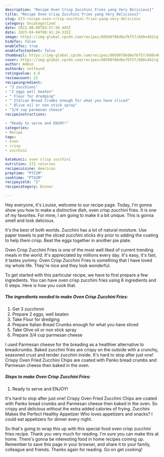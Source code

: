 ```yaml
---
description: "Recipe Oven Crisp Zucchini Fries yang Very Delicious}"
title: "Recipe Oven Crisp Zucchini Fries yang Very Delicious}"
slug: 673-recipe-oven-crisp-zucchini-fries-yang-very-delicious
category: Uncategorized
date: 2022-08-08T03:57:50.445Z
date: 2023-04-04T08:41:24.515Z
image: https://img-global.cpcdn.com/recipes/80508f86d6e7bf57/680x482cq70/oven-crisp-zucchini-fries-recipe-main-photo.jpg
hideToc: false
enableToc: true
enableTocContent: false
thumbnail: https://img-global.cpcdn.com/recipes/80508f86d6e7bf57/680x482cq70/oven-crisp-zucchini-fries-recipe-main-photo.jpg
cover: https://img-global.cpcdn.com/recipes/80508f86d6e7bf57/680x482cq70/oven-crisp-zucchini-fries-recipe-main-photo.jpg
author: Admin
authorAv: notfound
ratingvalue: 4.6
reviewcount: 22
recipeingredient:
- "3 zucchinni"
- "2 eggs well beaten"
- " Flour for dredging"
- " Italian Bread Crumbs enough for what you have sliced"
- " Olive oil or non stick spray"
- "3/4 cup parmesan cheese"
recipeinstructions:

- "Ready to serve and ENJOY!"
categories:
- Recipe
tags:
- oven
- crisp
- zucchini

katakunci: oven crisp zucchini 
nutrition: 272 calories
recipecuisine: American
preptime: "PT21M"
cooktime: "PT42M"
recipeyield: "2"
recipecategory: Dinner

---
```



Hey everyone, it's Louise, welcome to our recipe page. Today, I'm gonna show you how to make a distinctive dish, oven crisp zucchini fries. It is one of my favorites. For mine, I am going to make it a bit unique. This is gonna smell and look delicious.

It&#39;s the best of both worlds. Zucchini has a lot of natural moisture. Use paper towels to pat the sliced zucchini sticks dry prior to adding the coating to help them crisp. Beat the eggs together in another pie plate.

Oven Crisp Zucchini Fries is one of the most well liked of current trending meals in the world. It's appreciated by millions every day. It's easy, it's fast, it tastes yummy. Oven Crisp Zucchini Fries is something that I have loved my whole life. They're nice and they look wonderful.


To get started with this particular recipe, we have to first prepare a few ingredients. You can have oven crisp zucchini fries using 6 ingredients and 0 steps. Here is how you cook that.

<!--inarticleads1-->

##### The ingredients needed to make Oven Crisp Zucchini Fries:

1. Get 3 zucchinni
1. Prepare 2 eggs, well beaten
1. Take  Flour for dredging
1. Prepare  Italian Bread Crumbs enough for what you have sliced
1. Take  Olive oil or non stick spray
1. Prepare 3/4 cup parmesan cheese


I used Parmesan cheese for the breading as a healthier alternative to breadcrumbs. Baked zucchini fries are crispy on the outside with a crunchy, seasoned crust and tender zucchini inside. It&#39;s hard to stop after just one! Crispy Oven Fried Zucchini Chips are coated with Panko bread crumbs and Parmesan cheese then baked in the oven. 

<!--inarticleads2-->

##### Steps to make Oven Crisp Zucchini Fries:


1. Ready to serve and ENJOY!

It&#39;s hard to stop after just one! Crispy Oven Fried Zucchini Chips are coated with Panko bread crumbs and Parmesan cheese then baked in the oven. So crispy and delicious without the extra added calories of frying. Zucchini Makes the Perfect Healthy Appetizer Who loves appetizers and snacks? I could eat appetizers for dinner every night. 

So that's going to wrap this up with this special food oven crisp zucchini fries recipe. Thank you very much for reading. I'm sure you can make this at home. There's gonna be interesting food in home recipes coming up. Remember to save this page in your browser, and share it to your family, colleague and friends. Thanks again for reading. Go on get cooking!
